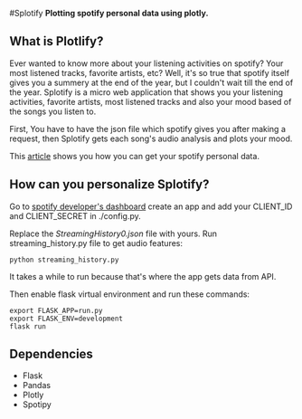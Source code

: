 #Splotify
<b>Plotting spotify personal data using plotly.</b>

## What is Plotlify?
Ever wanted to know more about your listening activities on spotify? Your most listened tracks, favorite artists, etc? Well, it's so true that spotify itself gives you a summery at the end of the year, but I couldn't wait till the end of the year. Splotify is a micro web application that shows you your listening activities, favorite artists, most listened tracks and also your mood based of the songs you listen to.

First, You have to have the json file which spotify gives you after making a request, then Splotify gets each song's audio analysis and plots your mood.

This [article](https://support.spotify.com/us/article/data-rights-and-privacy-settings/) shows you how you can get your spotify personal data.

## How can you personalize Splotify?

Go to [spotify developer's dashboard](https://developer.spotify.com/dashboard/applications) create an app and add your CLIENT_ID and CLIENT_SECRET in ./config.py.

Replace the  <i> StreamingHistory0.json </i> file with yours. Run streaming_history.py file to get audio features:
```
python streaming_history.py
```
It takes a while to run because that's where the app gets data from API.

 Then enable flask virtual environment and run these commands:
```
export FLASK_APP=run.py
export FLASK_ENV=development
flask run
```
## Dependencies
* Flask
* Pandas
* Plotly
* Spotipy

